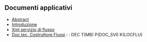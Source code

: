 ## Documenti applicativi
- [Abstract](Sorgenti/DOC/TA/B£AMO/LOCIMD_F00)
- [Introduzione](Sorgenti/DOC/TA/B£AMO/LOCFLU_A)
- [Xml servizio di flusso](Sorgenti/DOC/TA/B£AMO/LOCFLU_XML)
- [Doc.tec. Costruttore Flussi](Sorgenti/V2/LOCOS/V2LOCOSA11)
 :  : DEC T(MB) P(DOC_SVI) K(LOCFLU)

